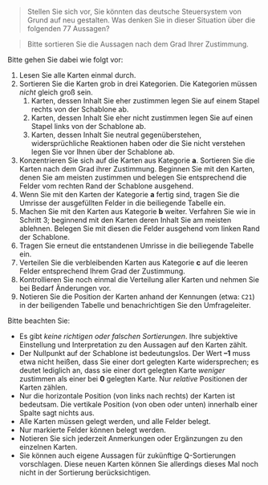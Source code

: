 > Stellen Sie sich vor, Sie könnten das deutsche Steuersystem von Grund auf neu gestalten.
> Was denken Sie in dieser Situation über die folgenden 77 Aussagen?

> Bitte sortieren Sie die Aussagen nach dem Grad Ihrer Zustimmung.


Bitte gehen Sie dabei wie folgt vor:

1. Lesen Sie alle Karten einmal durch.
2. Sortieren Sie die Karten grob in drei Kategorien.
	Die Kategorien müssen *nicht* gleich groß sein.
	1. Karten, dessen Inhalt Sie eher zustimmen legen Sie auf einem Stapel rechts von der Schablone ab.
	2. Karten, dessen Inhalt Sie eher nicht zustimmen legen Sie auf einen Stapel links von der Schablone ab.
	3. Karten, dessen Inhalt Sie neutral gegenüberstehen, widersprüchliche Reaktionen haben oder die Sie nicht verstehen legen Sie vor Ihnen über der Schablone ab.
3. Konzentrieren Sie sich auf die Karten aus Kategorie **a**. 
	Sortieren Sie die Karten nach dem Grad ihrer Zustimmung.
	Beginnen Sie mit den Karten, denen Sie am meisten zustimmen und belegen Sie entsprechend die Felder vom rechten Rand der Schablone ausgehend.
4. Wenn Sie mit den Karten der Kategorie **a** fertig sind, tragen Sie die Umrisse der ausgefüllten Felder in die beiliegende Tabelle ein.
5. Machen Sie mit den Karten aus Kategorie **b** weiter.
	Verfahren Sie wie in Schritt 3; beginnend mit den Karten deren Inhalt Sie am meisten ablehnen.
	Belegen Sie mit diesen die Felder ausgehend vom linken Rand der Schablone.
6. Tragen Sie erneut die entstandenen Umrisse in die beiliegende Tabelle ein.
7. Verteilen Sie die verbleibenden Karten aus Kategorie **c** auf die leeren Felder entsprechend Ihrem Grad der Zustimmung.
8. Kontrollieren Sie noch einmal die Verteilung aller Karten und nehmen Sie bei Bedarf Änderungen vor.
9. Notieren Sie die Position der Karten anhand der Kennungen (etwa: `C21`) in der beiligenden Tabelle und benachrichtigen Sie den Umfrageleiter.


Bitte beachten Sie:

- Es gibt *keine richtigen oder falschen Sortierungen*.
	Ihre subjektive Einstellung und Interpretation zu den Aussagen auf den Karten zählt.
- Der Nullpunkt auf der Schablone ist bedeutungslos.
	Der Wert **–1** muss etwa nicht heißen, dass Sie einer dort gelegten Karte widersprechen; es deutet lediglich an, dass sie einer dort gelegten Karte *weniger* zustimmen als einer bei **0** gelegten Karte.
	Nur *relative* Positionen der Karten zählen.
- Nur die horizontale Position (von links nach rechts) der Karten ist bedeutsam.
	Die vertikale Position (von oben oder unten) innerhalb einer Spalte sagt nichts aus.
- Alle Karten müssen gelegt werden, und alle Felder belegt.
- Nur markierte Felder können belegt werden.
- Notieren Sie sich jederzeit Anmerkungen oder Ergänzungen zu den einzelnen Karten.
- Sie können auch eigene Aussagen für zukünftige Q-Sortierungen vorschlagen.
	Diese neuen Karten können Sie allerdings dieses Mal noch nicht in der Sortierung berücksichtigen.
